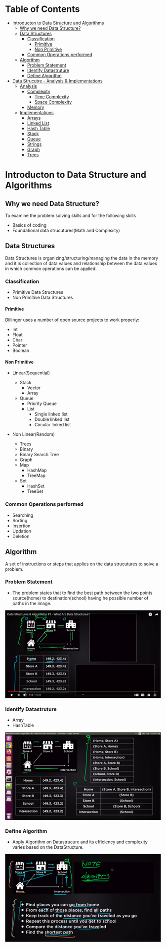 Table of Contents
=================

   * [Introducton to Data Structure and Algorithms](#introducton-to-data-structure-and-algorithms)
      * [Why we need Data Structure?](#why-we-need-data-structure)
      * [Data Structures](#data-structures)
         * [Classification](#classification)
            * [Primitive](#primitive)
            * [Non Primitive](#non-primitive)
         * [Common Operations performed](#common-operations-performed)
      * [Algorithm](#algorithm)
         * [Problem Statement](#problem-statement)
         * [Identify Datastruture](#identify-datastruture)
         * [Define Algorithm](#define-algorithm)
   * [Data Strucutre - Analysis & Implementations](#table-of-contents)
		* [Analysis](#table-of-contents)
			* [Complexity](Complexity.md)
				* [Time Complexity](TimeComplexity.md)	
				* [Space Complexity](SpaceComplexity.md)	
			* [Memory](Memory.md)	
		* [Implementations](#table-of-contents)    
			* [Arrays](Arrays.md)
			* [Linked List](Linkedlist.md)
			* [Hash Table](Hashtable.md)
			* [Stack](Stack.md)
			* [Queue](Queue.md)
			* [Strings](Strings.md)
			* [Graph](Graph.md)
			* [Trees](Trees.md)

# Introducton to Data Structure and Algorithms

## Why we need Data Structure?
To examine the problem solving skills and for the following  skills

- Basics of coding 
- Foundational data strucutures(Math and Complexity)

## Data Structures

Data Structures is organizing/structuring/managing the data in the memory and it is collection of data values and relationship between the data values in which common operations can be applied. 

### Classification

- Primitive Data Structures
- Non Primitive Data Structures

#### Primitive

Dillinger uses a number of open source projects to work properly:

- Int
- Float
- Char
- Pointer
- Boolean

#### Non Primitive

-  Linear(Sequential)
	- Stack
		- Vector
		- Array
	- Queue
		- Priority Queue
		- List
			- Single linked list
			- Double linked list
			- Circular linked list
	

- Non Linear(Random)
	- Trees 
	- Binary 
	- Binary Search Tree
	- Graph
	- Map
		- HashMap
		- TreeMap
	- Set
		- HashSet
		- TreeSet

### Common Operations performed

- Searching
- Sorting
- Insertion
- Updation
- Deletion

##  Algorithm

A set of instructions or steps that applies on the data strucutures to solve a problem. 

### Problem Statement

-  The problem states that to find the best path between the two points source(home) to destination(school) having  he possible number of paths in the image.

![Problem](images/Problem.png "ProblemStatement")

### Identify Datastruture 

-  Array
-  HashTable

![Problem](images/ProblemDS.png "ProblemDS")

### Define Algorithm

-  Apply Algorithm on Datastrucure and its efficiency and complexity varies based on the DataStructure.

![Problem](images/DSAlgo.png "DSAlgo")